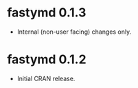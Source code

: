 # fastymd 0.1.3

- Internal (non-user facing) changes only.

# fastymd 0.1.2

- Initial CRAN release.
